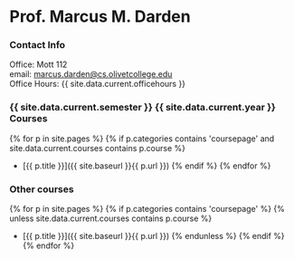 ---
---

Prof. Marcus M. Darden
======================

### Contact Info

Office: Mott 112  
email: marcus.darden@cs.olivetcollege.edu  
Office Hours: {{ site.data.current.officehours }}  

### {{ site.data.current.semester }} {{ site.data.current.year }} Courses

{% for p in site.pages %}
{% if p.categories contains 'coursepage' and site.data.current.courses contains p.course %}
* [{{ p.title }}]({{ site.baseurl }}{{ p.url }})
{% endif %}
{% endfor %}

### Other courses

{% for p in site.pages %}
{% if p.categories contains 'coursepage' %}
{% unless site.data.current.courses contains p.course %}
* [{{ p.title }}]({{ site.baseurl }}{{ p.url }})
{% endunless %}
{% endif %}
{% endfor %}


